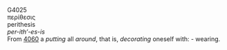 <body>
  <p>G4025<br>  περίθεσις  <br> perithesis  <br><i>per-ith‘-es-is </i><br>From <a href="g4060.htm">4060</a>  a <i>putting</i> all <i>around</i>, that is, <i>decorating</i> oneself with: - wearing.<br></p>
 </body>